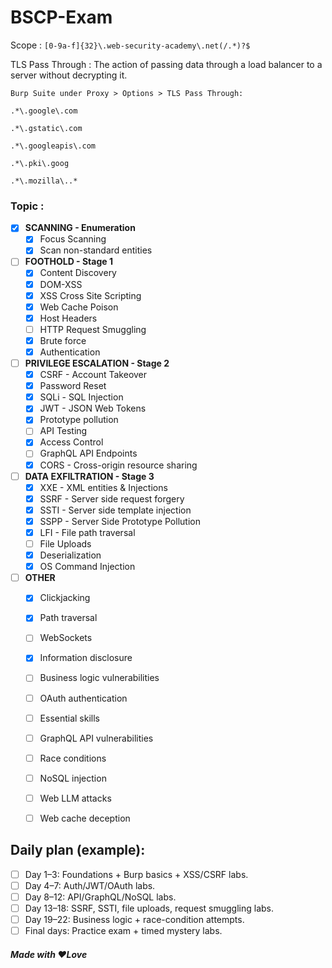# BSCP-Exam

Scope : ```[0-9a-f]{32}\.web-security-academy\.net(/.*)?$```

TLS Pass Through : The action of passing data through a load balancer to a server without decrypting it.
```url
Burp Suite under Proxy > Options > TLS Pass Through:

.*\.google\.com

.*\.gstatic\.com

.*\.googleapis\.com

.*\.pki\.goog

.*\.mozilla\..*

```

### Topic :
- [x] **SCANNING - Enumeration**
	- [x] Focus Scanning
	- [x] Scan non-standard entities
- [ ] **FOOTHOLD - Stage 1**
	- [x] Content Discovery
	- [x] DOM-XSS
	- [x] XSS Cross Site Scripting
	- [x] Web Cache Poison
	- [x] Host Headers
	- [ ] HTTP Request Smuggling
	- [x] Brute force
	- [x] Authentication
- [ ] **PRIVILEGE ESCALATION - Stage 2**
	- [x] CSRF - Account Takeover
	- [x] Password Reset
	- [x] SQLi - SQL Injection
	- [x] JWT - JSON Web Tokens
	- [x] Prototype pollution
	- [ ] API Testing
	- [x] Access Control
	- [ ] GraphQL API Endpoints
	- [x] CORS - Cross-origin resource sharing
- [ ] **DATA EXFILTRATION - Stage 3**
	- [x] XXE - XML entities & Injections
	- [x] SSRF - Server side request forgery
	- [x] SSTI - Server side template injection
	- [x] SSPP - Server Side Prototype Pollution
	- [x] LFI - File path traversal
	- [ ] File Uploads
	- [x] Deserialization
	- [x] OS Command Injection
- [ ] **OTHER**
	- [X] Clickjacking
	- [X] Path traversal
	- [ ] WebSockets
	- [X] Information disclosure
	- [ ] Business logic vulnerabilities
	- [ ] OAuth authentication
	- [ ] Essential skills
	- [ ] GraphQL API vulnerabilities
	- [ ] Race conditions
	- [ ] NoSQL injection
	- [ ] Web LLM attacks
	- [ ] Web cache deception




## Daily plan (example):
- [ ] Day 1–3: Foundations + Burp basics + XSS/CSRF labs.
- [ ] Day 4–7: Auth/JWT/OAuth labs.
- [ ] Day 8–12: API/GraphQL/NoSQL labs.
- [ ] Day 13–18: SSRF, SSTI, file uploads, request smuggling labs.
- [ ] Day 19–22: Business logic + race-condition attempts.
- [ ] Final days: Practice exam + timed mystery labs.

##### Made with ❤️Love 